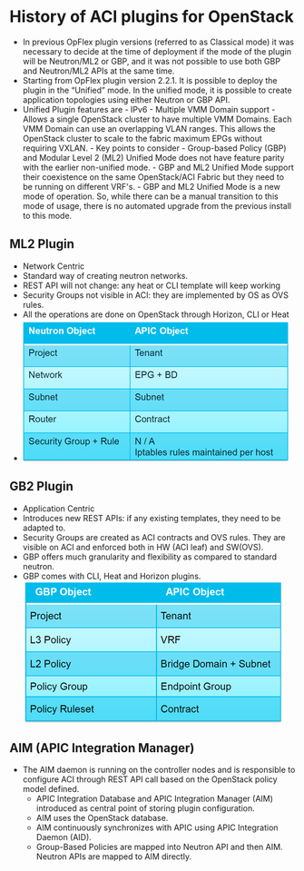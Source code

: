 # History of ACI plugins for OpenStack

- In previous OpFlex plugin versions (referred to as Classical mode) it was necessary to decide at the time of deployment if the mode of the plugin will be Neutron/ML2 or GBP, and it was not possible to use both GBP and Neutron/ML2 APIs at the same time.
- Starting from OpFlex plugin version 2.2.1. It is possible to deploy the plugin in the “Unified” mode. In the unified mode, it is possible to create application topologies using either Neutron or GBP API.
-   Unified Plugin features are
        - IPv6
        - Multiple VMM Domain support
            - Allows a single OpenStack cluster to have multiple VMM Domains. Each VMM Domain can use an overlapping VLAN ranges. This allows the OpenStack cluster to scale to the fabric maximum EPGs without requiring VXLAN.
        - Key points to consider
            - Group-based Policy (GBP) and Modular Level 2 (ML2) Unified Mode does not have feature parity with the earlier non-unified mode.
            - GBP and ML2 Unified Mode support their coexistence on the same OpenStack/ACI Fabric but they need to be running on different VRF's.
            - GBP and ML2 Unified Mode is a new mode of operation. So, while there can be a manual transition to this mode of usage, there is no automated upgrade from the previous install to this mode.

## ML2 Plugin
- Network Centric
- Standard way of creating neutron networks.
- REST API will not change: any heat or CLI template will keep working
- Security Groups not visible in ACI: they are implemented by OS as OVS rules.
- All the operations are done on OpenStack through Horizon, CLI or Heat
- ![ml2_neutron_apic_mapping](ml2_standard_neutron_plugin_mapping.png)

## GB2 Plugin
- Application Centric
- Introduces new REST APIs: if any existing templates, they need to be adapted to.
- Security Groups are created as ACI contracts and OVS rules. They are visible on ACI and enforced both in HW (ACI leaf) and SW(OVS).
- GBP offers much granularity and flexibility as compared to standard neutron.
- GBP comes with CLI, Heat and Horizon plugins.
![gbp_apic_mapping](gbp_apic_mapping.png)

## AIM (APIC Integration Manager)
- The AIM daemon is running on the controller nodes and is responsible to configure ACI through REST API call based on the OpenStack policy model defined.
    - APIC Integration Database and APIC Integration Manager (AIM) introduced as central point of storing plugin configuration.
    - AIM uses the OpenStack database.
    - AIM continuously synchronizes with APIC using APIC Integration Daemon (AID).
    - Group-Based Policies are mapped into Neutron API and then AIM. Neutron APIs are mapped to AIM directly.